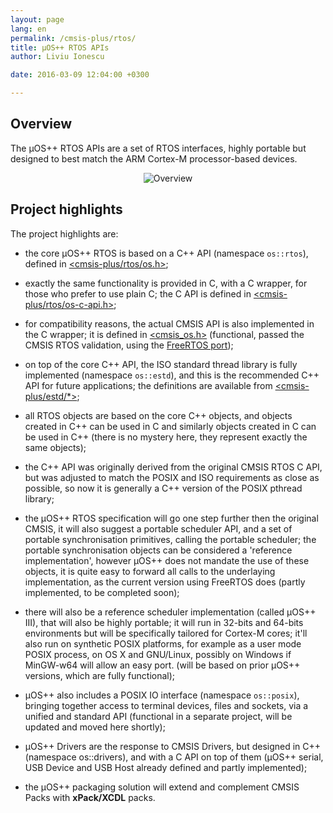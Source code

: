 ```yaml
---
layout: page
lang: en
permalink: /cmsis-plus/rtos/
title: µOS++ RTOS APIs
author: Liviu Ionescu

date: 2016-03-09 12:04:00 +0300

---
```


## Overview

The µOS++ RTOS APIs are a set of RTOS interfaces, highly portable but designed to best match the ARM Cortex-M processor-based devices.

<div style="text-align:center">
<img alt="Overview" src="{{ site.baseurl }}/assets/images/2016/cmsis-plus-rtos-overview.png" />
</div>

## Project highlights

The project highlights are:

- the core µOS++ RTOS is based on a C++ API (namespace `os::rtos`), defined in [<cmsis-plus/rtos/os.h>](https://github.com/micro-os-plus/micro-os-plus-iii/blob/xpack/include/cmsis-plus/rtos/os.h);

- exactly the same functionality is provided in C, with a C wrapper, for those who prefer to use plain C; the C API is defined in [<cmsis-plus/rtos/os-c-api.h>](https://github.com/micro-os-plus/micro-os-plus-iii/blob/xpack/include/cmsis-plus/rtos/os-c-api.h);

- for compatibility reasons, the actual CMSIS API is also implemented in the C wrapper; it is defined in [<cmsis\_os.h>](https://github.com/micro-os-plus/micro-os-plus-iii/blob/xpack/include/cmsis-plus/legacy/cmsis_os.h) (functional, passed the CMSIS RTOS validation, using the [FreeRTOS port](https://github.com/xpacks/freertos/blob/xpack/cmsis-plus/include/cmsis-plus/rtos/port/os-inlines.h));

- on top of the core C++ API, the ISO standard thread library is fully implemented (namespace `os::estd`), and this is the recommended C++ API for future applications; the definitions are available from [<cmsis-plus/estd/*>](https://github.com/micro-os-plus/micro-os-plus-iii/tree/xpack/include/cmsis-plus/estd/);

- all RTOS objects are based on the core C++ objects, and objects created in C++ can be used in C and similarly objects created in C can be used in C++ (there is no mystery here, they represent exactly the same objects);

- the C++ API was originally derived from the original CMSIS RTOS C API, but was adjusted to match the POSIX and ISO requirements as close as possible, so now it is generally a C++ version of the POSIX pthread library;

- the µOS++ RTOS specification will go one step further then the original CMSIS, it will also suggest a portable scheduler API, and a set of portable synchronisation primitives, calling the portable scheduler; the portable synchronisation objects can be considered a 'reference implementation', however µOS++ does not mandate the use of these objects, it is quite easy to forward all calls to the underlaying implementation, as the current version using FreeRTOS does (partly implemented, to be completed soon);

- there will also be a reference scheduler implementation (called µOS++ III), that will also be highly portable; it will run in 32-bits and 64-bits environments but will be specifically tailored for Cortex-M cores; it'll also run on synthetic POSIX platforms, for example as a user mode POSIX process, on OS X and GNU/Linux, possibly on Windows if MinGW-w64 will allow an easy port. (will be based on prior µOS++ versions, which are fully functional);

- µOS++ also includes a POSIX IO interface (namespace `os::posix`), bringing together access to terminal devices, files and sockets, via a unified and standard API (functional in a separate project, will be updated and moved here shortly);

- µOS++ Drivers are the response to CMSIS Drivers, but designed in C++ (namespace os::drivers), and with a C API on top of them (µOS++ serial, USB Device and USB Host already defined and partly implemented);

- the µOS++ packaging solution will extend and complement CMSIS Packs with **xPack/XCDL** packs.
